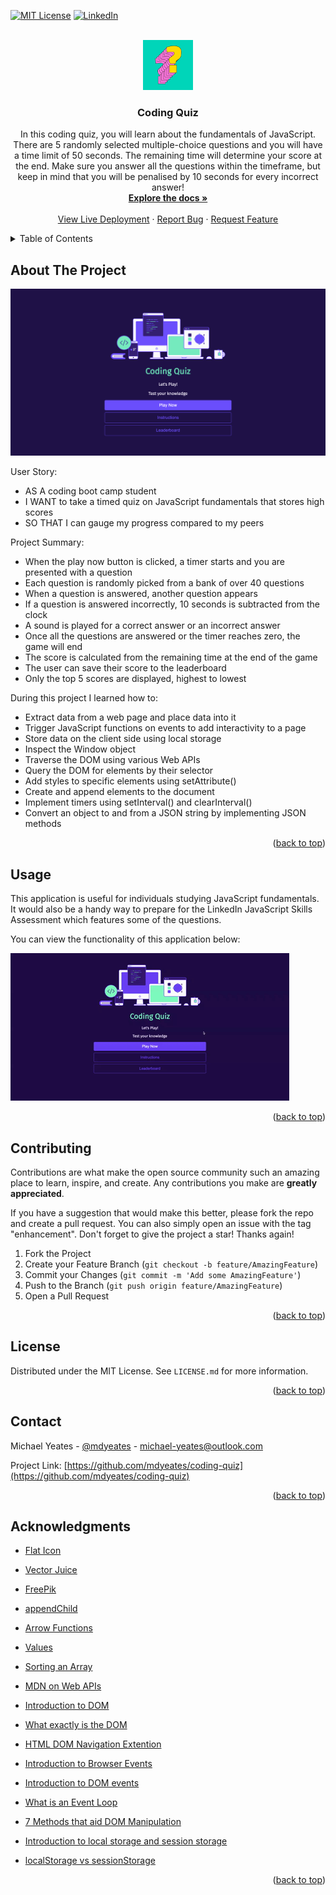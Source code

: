 <a name="readme-top"></a>

[![MIT License][license-shield]][license-url]
[![LinkedIn][linkedin-shield]][linkedin-url]

<!-- PROJECT LOGO -->
<br />
<div align="center">
  <a href="https://github.com/mdyeates/coding-quiz">
    <img src="assets/images/readmelogo.jpg" alt="Logo" width="80" height="80">
  </a>

<h3 align="center">Coding Quiz</h3>

  <p align="center">
  In this coding quiz, you will learn about the fundamentals of JavaScript. There are 5 randomly selected multiple-choice questions and you will have a time limit of 50 seconds. The remaining time will determine your score at the end. Make sure you answer all the questions within the timeframe, but keep in mind that you will be penalised by 10 seconds for every incorrect answer!

<br />
<a href="https://github.com/mdyeates/coding-quiz"><strong>Explore the docs »</strong></a>
<br />
<br />
<a href="https://mdyeates.github.io/coding-quiz/">View Live Deployment</a>
·
<a href="https://github.com/mdyeates/coding-quiz/issues">Report Bug</a>
·
<a href="https://github.com/mdyeates/coding-quiz/issues">Request Feature</a>

  </p>
</div>

<!-- TABLE OF CONTENTS -->
<details>
  <summary>Table of Contents</summary>
  <ol>
    <li>
      <a href="#about-the-project">About The Project</a>
    </li>
        <li><a href="#usage">Usage</a></li>
    <li><a href="#contributing">Contributing</a></li>
    <li><a href="#license">License</a></li>
    <li><a href="#contact">Contact</a></li>
    <li><a href="#acknowledgments">Acknowledgments</a></li>
  </ol>
</details>

<!-- ABOUT THE PROJECT -->

## About The Project

[![Coding Quiz][product-screenshot]](https://mdyeates.github.io/coding-quiz/)

User Story:

- AS A coding boot camp student
- I WANT to take a timed quiz on JavaScript fundamentals that stores high scores
- SO THAT I can gauge my progress compared to my peers

Project Summary:

- When the play now button is clicked, a timer starts and you are presented with a question
- Each question is randomly picked from a bank of over 40 questions
- When a question is answered, another question appears
- If a question is answered incorrectly, 10 seconds is subtracted from the clock
- A sound is played for a correct answer or an incorrect answer
- Once all the questions are answered or the timer reaches zero, the game will end
- The score is calculated from the remaining time at the end of the game
- The user can save their score to the leaderboard
- Only the top 5 scores are displayed, highest to lowest

During this project I learned how to:

- Extract data from a web page and place data into it
- Trigger JavaScript functions on events to add interactivity to a page
- Store data on the client side using local storage
- Inspect the Window object
- Traverse the DOM using various Web APIs
- Query the DOM for elements by their selector
- Add styles to specific elements using setAttribute()
- Create and append elements to the document
- Implement timers using setInterval() and clearInterval()
- Convert an object to and from a JSON string by implementing JSON methods

<p align="right">(<a href="#readme-top">back to top</a>)</p>

## Usage

This application is useful for individuals studying JavaScript fundamentals. It would also be a handy way to prepare for the LinkedIn JavaScript Skills Assessment which features some of the questions.

You can view the functionality of this application below:

![Coding Quiz](assets/images/usagegif.gif)

<p align="right">(<a href="#readme-top">back to top</a>)</p>

<!-- CONTRIBUTING -->

## Contributing

Contributions are what make the open source community such an amazing place to learn, inspire, and create. Any contributions you make are **greatly appreciated**.

If you have a suggestion that would make this better, please fork the repo and create a pull request. You can also simply open an issue with the tag "enhancement".
Don't forget to give the project a star! Thanks again!

1. Fork the Project
2. Create your Feature Branch (`git checkout -b feature/AmazingFeature`)
3. Commit your Changes (`git commit -m 'Add some AmazingFeature'`)
4. Push to the Branch (`git push origin feature/AmazingFeature`)
5. Open a Pull Request

<p align="right">(<a href="#readme-top">back to top</a>)</p>

<!-- LICENSE -->

## License

Distributed under the MIT License. See `LICENSE.md` for more information.

<p align="right">(<a href="#readme-top">back to top</a>)</p>

<!-- CONTACT -->

## Contact

Michael Yeates - [@mdyeates](https://twitter.com/mdyeates) - michael-yeates@outlook.com

Project Link: [https://github.com/mdyeates/coding-quiz](https://github.com/mdyeates/coding-quiz)

<p align="right">(<a href="#readme-top">back to top</a>)</p>

<!-- ACKNOWLEDGMENTS -->

## Acknowledgments

- [Flat Icon](https://www.flaticon.com/free-icon/podium_548481?related_id=548440&origin=search)
- [Vector Juice](https://www.freepik.com/author/vectorjuice)
- [FreePik](https://www.freepik.com/free-vector/question-mark-layered-3d-vector-font_18919699.htm#query=quiz&position=31&from_view=search&track=sph)
- [appendChild](https://developer.mozilla.org/en-US/docs/Web/API/Node/appendChild)
- [Arrow Functions](https://www.w3schools.com/js/js_arrow_function.asp)
- [Values](https://stackoverflow.com/questions/11563638/how-do-i-get-the-value-of-text-input-field-using-javascript)
- [Sorting an Array](https://stackoverflow.com/questions/5876424/sort-array-of-objects)
- [MDN on Web APIs](https://developer.mozilla.org/en-US/docs/Learn/JavaScript/Client-side_web_APIs/Introduction)
- [Introduction to DOM](https://www.youtube.com/watch?v=-0ZcldkGlt8)

- [What exactly is the DOM](https://bitsofco.de/what-exactly-is-the-dom/)
- [HTML DOM Navigation Extention](https://chrome.google.com/webstore/detail/html-dom-navigation/eimpgjcahblfpdgiknmbmglcafegimil/)
- [Introduction to Browser Events](https://javascript.info/introduction-browser-events)
- [Introduction to DOM events](https://www.smashingmagazine.com/2013/11/an-introduction-to-dom-events/)
- [What is an Event Loop](https://www.youtube.com/watch?v=8aGhZQkoFbQ)
- [7 Methods that aid DOM Manipulation](https://dev.to/desoga/7-javascript-methods-that-aids-dom-manipulation-kkj)
- [Introduction to local storage and session storage](https://alligator.io/js/introduction-localstorage-sessionstorage/)
- [localStorage vs sessionStorage](https://dev.to/caffiendkitten/localstorage-vs-sessionstorage-f9k)

<p align="right">(<a href="#readme-top">back to top</a>)</p>

<!-- MARKDOWN LINKS & IMAGES -->

[license-shield]: https://img.shields.io/github/license/mdyeates/coding-quiz.svg?style=for-the-badge
[license-url]: https://github.com/mdyeates/coding-quiz/blob/main/LICENSE
[linkedin-shield]: https://img.shields.io/badge/-LinkedIn-black.svg?style=for-the-badge&logo=linkedin&colorB=555
[linkedin-url]: https://linkedin.com/in/mdyeates
[product-screenshot]: assets/images/screenshot.png
